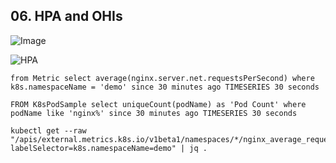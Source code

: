 ## 06. HPA and OHIs

![Image](https://docs.newrelic.com/550f34a8085779979e628c68bc885d1a/adapter-diagram.svg)

![HPA](https://p191.p3.n0.cdn.getcloudapp.com/items/llukoOQ7/32d5526f-83d3-49fd-8af4-81c2889f69ca.jpg?v=a2c0724fe96de61fd87c4955a6de0a53)


```
from Metric select average(nginx.server.net.requestsPerSecond) where k8s.namespaceName = 'demo' since 30 minutes ago TIMESERIES 30 seconds
```

```
FROM K8sPodSample select uniqueCount(podName) as 'Pod Count' where podName like 'nginx%' since 30 minutes ago TIMESERIES 30 seconds
```

```
kubectl get --raw "/apis/external.metrics.k8s.io/v1beta1/namespaces/*/nginx_average_requests?labelSelector=k8s.namespaceName=demo" | jq .
```